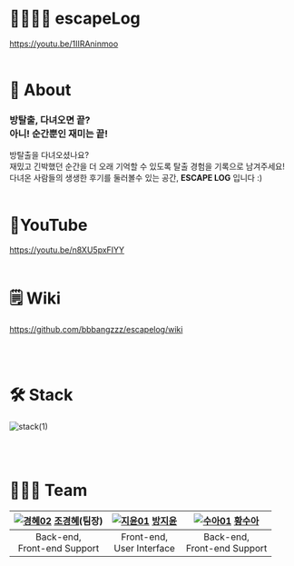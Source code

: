 # 🏃🏻‍♀🏡  escapeLog

https://youtu.be/1IIRAninmoo
<br><br>

# 📢  About

### 방탈출, 다녀오면 끝?<br>아니! 순간뿐인 재미는 끝! <br>

방탈출을 다녀오셨나요? <br>
재밌고 긴박했던 순간을 더 오래 기억할 수 있도록 탈출 경험을 기록으로 남겨주세요!<br>
다녀온 사람들의 생생한 후기를 둘러볼수 있는 공간, **ESCAPE LOG** 입니다 :)
<br><br>

# 📎YouTube

https://youtu.be/n8XU5pxFIYY
<br><br>


# 🗒 Wiki

https://github.com/bbbangzzz/escapelog/wiki

<br><br>

# 🛠 Stack

![stack(1)](https://user-images.githubusercontent.com/81146632/151371653-7df9c707-7914-4126-b158-6a92e07158c6.jpg)

<br><br>

# 👩🏻‍💻 Team

| [![경혜02](https://user-images.githubusercontent.com/81146632/151371543-74509cfc-534c-454e-b8de-7c2f244c1f8a.jpg)](https://github.com/shienka07) [조경혜](https://github.com/shienka07)(팀장) | [![지윤01](https://user-images.githubusercontent.com/81146632/151371557-22800954-4f0b-401d-9fee-f723836d901b.jpg)](https://github.com/bbbangzzz) [방지윤](https://github.com/bbbangzzz) | [![수아01](https://user-images.githubusercontent.com/81146632/151371554-c019ce7c-d0ca-4d66-9dc9-554b2cf394e4.jpg)](https://github.com/Hwangsua) [황수아](https://github.com/Hwangsua) |
| :----------------------------------------------------------: | :----------------------------------------------------------: | :----------------------------------------------------------: |
|                Back-end,<br>Front-end Support                |                 Front-end,<br>User Interface                 |                Back-end,<br>Front-end Support                |
